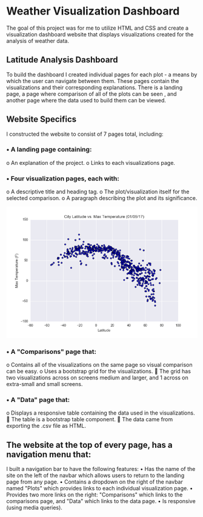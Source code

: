 # Weather Visualization Dashboard 
The goal of this project was for me  to utilize HTML and CSS and create a visualization dashboard website that displays visualizations created for the analysis of weather data. 

## Latitude Analysis Dashboard 
To build the dashboard I created individual pages for each plot - a means by which the user can navigate between them. These pages contain the visualizations and their corresponding explanations. There is a landing page, a page where comparison of all of the plots can be seen , and another page where the data used to build them can be viewed.

## Website Specifics
I constructed the website to consist of 7 pages total, including:
### •	A landing page containing:
o	An explanation of the project.
o	Links to each visualizations page.
### •	Four visualization pages, each with:
o	A descriptive title and heading tag.
o	The plot/visualization itself for the selected comparison.
o	A paragraph describing the plot and its significance.

![dashboard](assets/images/Fig1.png)

### •	A "Comparisons" page that:
o	Contains all of the visualizations on the same page so visual comparison  can be easy.
o	Uses a bootstrap grid for the visualizations.
	The grid has  two visualizations across on screens medium and larger, and 1 across on extra-small and small screens.
### •	A "Data" page that:
o	Displays a responsive table containing the data used in the visualizations.
	The table is a bootstrap table component.
	The data came from exporting the .csv file as HTML. 

## The website  at the top of every page, has a navigation menu that:
 I built a navigation bar to have the following features:
•	Has the name of the site on the left of the navbar which allows users to return to the landing page from any page.
•	Contains a dropdown on the right of the navbar named "Plots" which provides links to each individual visualization page.
•	Provides two more links on the right: "Comparisons" which links to the comparisons page, and "Data" which links to the data page.
•	Is responsive (using media queries).



